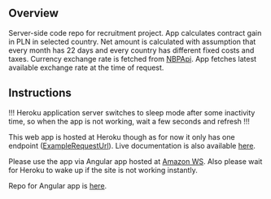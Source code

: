 ## Overview
Server-side code repo for recruitment project. App calculates 
contract gain in PLN in selected country. Net amount is calculated 
with assumption that every month has 22 days and every country has 
different fixed costs and taxes. Currency exchange rate is 
fetched from [NBPApi](http://api.nbp.pl/). 
App fetches latest available exchange rate at the time of request.

## Instructions
!!! Heroku application server switches to sleep mode after some inactivity time, so when the app is not working, wait a few
seconds and refresh !!!

This web app is hosted at Heroku though as for now it only has one endpoint 
([ExampleRequestUrl](https://sonalake-recruit.herokuapp.com/nbp/net?fixedCost=500&tax=20&dailyPay=250&currCode=GBP)). 
Live documentation is also available [here](https://sonalake-recruit.herokuapp.com/swagger-ui.html#/).

Please use the app via Angular app hosted at [Amazon WS](http://sonalake-recruit-front.s3-website.eu-west-2.amazonaws.com/).
Also please wait for Heroku to wake up if the site is not working instantly.

Repo for Angular app is [here](https://github.com/marcinp55/marcin_pawlicki_front).